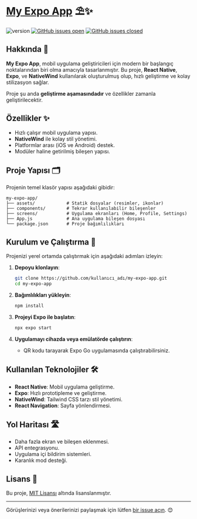 # [My Expo App](https://github.com/kullanıcı_adı/my-expo-app) ⛱️✨

![version](https://img.shields.io/badge/version-1.0.0-blue.svg) [![GitHub issues open](https://img.shields.io/github/issues/kullanıcı_adı/my-expo-app.svg)](https://github.com/kullanıcı_adı/my-expo-app/issues?q=is%3Aopen+is%3Aissue) [![GitHub issues closed](https://img.shields.io/github/issues-closed-raw/kullanıcı_adı/my-expo-app.svg)](https://github.com/kullanıcı_adı/my-expo-app/issues?q=is%3Aissue+is%3Aclosed)

## Hakkında 📖
**My Expo App**, mobil uygulama geliştiricileri için modern bir başlangıç noktalarından biri olma amacıyla tasarlanmıştır. Bu proje, **React Native**, **Expo**, ve **NativeWind** kullanılarak oluşturulmuş olup, hızlı geliştirme ve kolay stilizasyon sağlar.

Proje şu anda **geliştirme aşamasındadır** ve özellikler zamanla geliştirilecektir.

## Özellikler ✨
- Hızlı çalışır mobil uygulama yapısı.
- **NativeWind** ile kolay stil yönetimi.
- Platformlar arası (iOS ve Android) destek.
- Modüler haline getirilmiş bileşen yapısı.

## Proje Yapısı 🗂️
Projenin temel klasör yapısı aşağıdaki gibidir:

```
my-expo-app/
├── assets/            # Statik dosyalar (resimler, ikonlar)
├── components/        # Tekrar kullanılabilir bileşenler
├── screens/           # Uygulama ekranları (Home, Profile, Settings)
├── App.js             # Ana uygulama bileşen dosyası
└── package.json       # Proje bağımlılıkları
```

## Kurulum ve Çalıştırma 🚀
Projenizi yerel ortamda çalıştırmak için aşağıdaki adımları izleyin:

1. **Depoyu klonlayın**:
   ```bash
   git clone https://github.com/kullanıcı_adı/my-expo-app.git
   cd my-expo-app
   ```

2. **Bağımlılıkları yükleyin**:
   ```bash
   npm install
   ```

3. **Projeyi Expo ile başlatın**:
   ```bash
   npx expo start
   ```

4. **Uygulamayı cihazda veya emülatörde çalıştırın**:
   - QR kodu tarayarak Expo Go uygulamasında çalıştırabilirsiniz.

## Kullanılan Teknolojiler 🛠️
- **React Native**: Mobil uygulama geliştirme.
- **Expo**: Hızlı prototipleme ve geliştirme.
- **NativeWind**: Tailwind CSS tarzı stil yönetimi.
- **React Navigation**: Sayfa yönlendirmesi.

## Yol Haritası 🛣️
- Daha fazla ekran ve bileşen eklenmesi.
- API entegrasyonu.
- Uygulama içi bildirim sistemleri.
- Karanlık mod desteği.

## Lisans 📜
Bu proje, [MIT Lisansı](LICENSE) altında lisanslanmıştır.

---

Görüşlerinizi veya önerilerinizi paylaşmak için lütfen [bir issue açın](https://github.com/kullanıcı_adı/my-expo-app/issues). 😊

